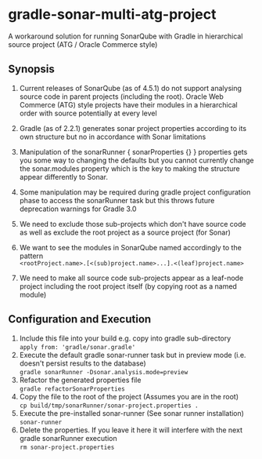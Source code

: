 gradle-sonar-multi-atg-project
==============================

A workaround solution for running SonarQube with Gradle in hierarchical source project (ATG / Oracle Commerce style) 

Synopsis
--------
1. Current releases of SonarQube (as of 4.5.1) do not support analysing source code in parent projects (including the root).
Oracle Web Commerce (ATG) style projects have their modules in a hierarchical order with source potentially at every level

2. Gradle (as of 2.2.1) generates sonar project properties according to its own structure but no in accordance with Sonar limitations

3. Manipulation of the sonarRunner { sonarProperties {} } properties gets you some way to changing the defaults but you cannot currently
change the sonar.modules property which is the key to making the structure appear differently to Sonar.

4. Some manipulation may be required during gradle project configuration phase to access the sonarRunner task but this throws
future deprecation warnings for Gradle 3.0

5. We need to exclude those sub-projects which don't have source code as well as exclude the root project as a source project (for Sonar)

6. We want to see the modules in SonarQube named accordingly to the pattern  
``<rootProject.name>.[<(sub)project.name>...].<(leaf)project.name>``

7. We need to make all source code sub-projects appear as a leaf-node project including the root project itself (by copying root as a
named module)

Configuration and Execution
---------------------------
1. Include this file into your build e.g. copy into gradle sub-directory  
``apply from: 'gradle/sonar.gradle'``
2. Execute the default gradle sonar-runner task but in preview mode (i.e. doesn't persist results to the database)  
``gradle sonarRunner -Dsonar.analysis.mode=preview``
3. Refactor the generated properties file  
``gradle refactorSonarProperties``
4. Copy the file to the root of the project (Assumes you are in the root)  
``cp build/tmp/sonarRunner/sonar-project.properties .``
5. Execute the pre-installed sonar-runner (See sonar runner installation)  
``sonar-runner``
6. Delete the properties. If you leave it here it will interfere with the next gradle sonarRunner execution  
``rm sonar-project.properties``

